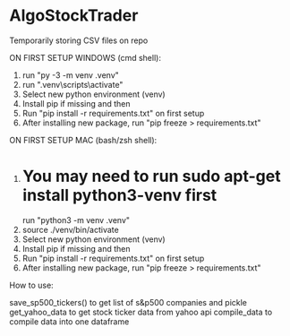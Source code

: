 # AlgoStockTrader
Temporarily storing CSV files on repo

ON FIRST SETUP WINDOWS (cmd shell):
1) run "py -3 -m venv .venv"
2) run ".venv\scripts\activate"
3) Select new python environment (venv)
4) Install pip if missing and then
5) Run "pip install -r requirements.txt" on first setup 
6) After installing new package, run "pip freeze > requirements.txt"

ON FIRST SETUP MAC (bash/zsh shell):
1) # You may need to run sudo apt-get install python3-venv first
    run "python3 -m venv .venv"
2) source ./venv/bin/activate
3) Select new python environment (venv)
4) Install pip if missing and then
5) Run "pip install -r requirements.txt" on first setup 
6) After installing new package, run "pip freeze > requirements.txt"

How to use:

save_sp500_tickers() to get list of s&p500 companies and pickle
get_yahoo_data to get stock ticker data from yahoo api
compile_data to compile data into one dataframe

